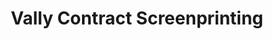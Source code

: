 ---
title: "Vally Contract Screenprinting"
url: /kelowna/vally-contract-screenprinting/
shop: art
---